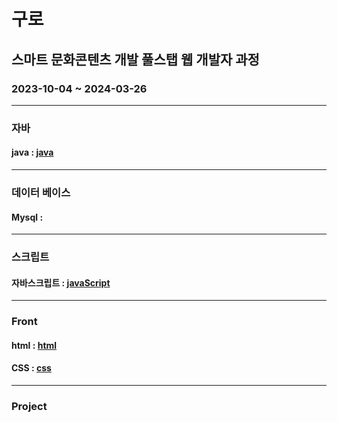 # 구로
## 스마트 문화콘텐츠 개발 풀스탭 웹 개발자 과정
### 2023-10-04 ~ 2024-03-26
-----

### 자바
#### java : [java](https://github.com/ohgiraffers-gorilla-guro/04-java)
-----

### 데이터 베이스 
#### Mysql : 
-----

### 스크립트
#### 자바스크립트 : [javaScript](https://github.com/ohgiraffers-gorilla-guro/03-javascript)
-----

### Front
#### html : [html](https://github.com/ohgiraffers-gorilla-guro/01-html)
#### CSS : [css](https://github.com/ohgiraffers-gorilla-guro/02-CSS.git)
----

### Project

